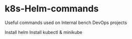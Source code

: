 # k8s-Helm-commands
Useful commands used on Internal bench DevOps projects

Install helm
Install kubectl & minikube
